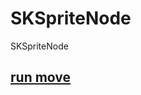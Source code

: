 # SKSpriteNode

SKSpriteNode

## [run move](https://github.com/ghsumiyasu/Swift/blob/main/README-RunMove-jp.md)

